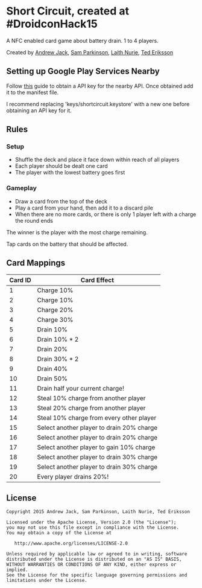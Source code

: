 # Short Circuit, created at #DroidconHack15

A NFC enabled card game about battery drain. 1 to 4 players.

Created by [Andrew Jack](https://twitter.com/andr3wjack), [Sam Parkinson](https://twitter.com/samparkinson_), [Laith Nurie](https://twitter.com/laith_nurie), [Ted Eriksson](https://twitter.com/Ted_Eriksson)


## Setting up Google Play Services Nearby
Follow [this](https://developers.google.com/nearby/messages/android/get-started) guide to obtain a API key for the nearby API. Once obtained add it to the manifest file.

I recommend replacing 'keys/shortcircuit.keystore' with a new one before obtaining an API key for it.

## Rules

### Setup

* Shuffle the deck and place it face down within reach of all players
* Each player should be dealt one card
* The player with the lowest battery goes first

### Gameplay

* Draw a card from the top of the deck
* Play a card from your hand, then add it to a discard pile
* When there are no more cards, or there is only 1 player left with a charge the round ends

The winner is the player with the most charge remaining.

Tap cards on the battery that should be affected.

## Card Mappings

Card ID | Card Effect
--------|------------
1 | Charge 10%
2 | Charge 10%
3 | Charge 20%
4 | Charge 30%
5 | Drain 10%
6 | Drain 10% * 2
7 | Drain 20%
8 | Drain 30% * 2
9 | Drain 40%
10 | Drain 50%
11 | Drain half your current charge!
12 | Steal 10% charge from another player
13 | Steal 20% charge from another player
14 | Steal 10% charge from every other player
15 | Select another player to drain 20% charge
16 | Select another player to drain 20% charge
17 | Select another player to gain 10% charge
18 | Select another player to drain 30% charge
19 | Select another player to drain 30% charge
20 | Every player drains 20%!

License
-------

    Copyright 2015 Andrew Jack, Sam Parkinson, Laith Nurie, Ted Eriksson

    Licensed under the Apache License, Version 2.0 (the "License");
    you may not use this file except in compliance with the License.
    You may obtain a copy of the License at

       http://www.apache.org/licenses/LICENSE-2.0

    Unless required by applicable law or agreed to in writing, software
    distributed under the License is distributed on an "AS IS" BASIS,
    WITHOUT WARRANTIES OR CONDITIONS OF ANY KIND, either express or implied.
    See the License for the specific language governing permissions and
    limitations under the License.
